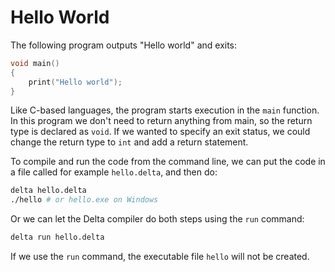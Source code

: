 # Hello World

The following program outputs "Hello world" and exits:

```c
void main()
{
    print("Hello world");
}
```

Like C-based languages, the program starts execution in the `main` function.
In this program we don't need to return anything from main, so the return type is declared as `void`.
If we wanted to specify an exit status, we could change the return type to `int` and add a return statement.

To compile and run the code from the command line, we can put the code in a file called for example `hello.delta`, and then do:

```sh
delta hello.delta
./hello # or hello.exe on Windows
```

Or we can let the Delta compiler do both steps using the `run` command:

```sh
delta run hello.delta
```

If we use the `run` command, the executable file `hello` will not be created.

